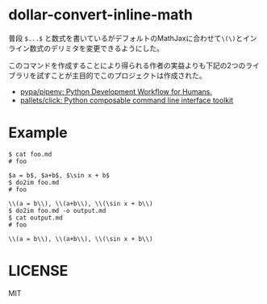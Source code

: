 # dollar-convert-inline-math

普段 `$...$` と数式を書いているがデフォルトのMathJaxに合わせて`\(\)`とインライン数式のデリミタを変更できるようにした。

このコマンドを作成することにより得られる作者の実益よりも下記の2つのライブラリを試すことが主目的でこのプロジェクトは作成された。

* [pypa/pipenv: Python Development Workflow for Humans\.](https://github.com/pypa/pipenv)
* [pallets/click: Python composable command line interface toolkit](https://github.com/pallets/click)

# Example

```
$ cat foo.md
# foo

$a = b$, $a+b$, $\sin x + b$
$ do2im foo.md
# foo

\\(a = b\\), \\(a+b\\), \\(\sin x + b\\)
$ do2im foo.md -o output.md
$ cat output.md
# foo

\\(a = b\\), \\(a+b\\), \\(\sin x + b\\)
```
# LICENSE

MIT
